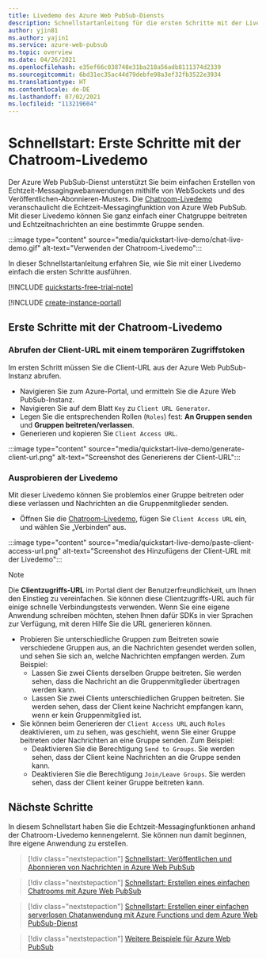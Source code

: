 ```yaml
---
title: Livedemo des Azure Web PubSub-Diensts
description: Schnellstartanleitung für die ersten Schritte mit der Livedemo des Azure Web PubSub-Diensts
author: yjin81
ms.author: yajin1
ms.service: azure-web-pubsub
ms.topic: overview
ms.date: 04/26/2021
ms.openlocfilehash: e35ef66c038748e31ba218a56adb8111374d2339
ms.sourcegitcommit: 6bd31ec35ac44d79debfe98a3ef32fb3522e3934
ms.translationtype: HT
ms.contentlocale: de-DE
ms.lasthandoff: 07/02/2021
ms.locfileid: "113219604"
---
```

# <a name="quickstart-get-started-with-chatroom-live-demo"></a>Schnellstart: Erste Schritte mit der Chatroom-Livedemo

Der Azure Web PubSub-Dienst unterstützt Sie beim einfachen Erstellen von Echtzeit-Messagingwebanwendungen mithilfe von WebSockets und des Veröffentlichen-Abonnieren-Musters. Die [Chatroom-Livedemo](https://azure.github.io/azure-webpubsub/demos/clientpubsub.html) veranschaulicht die Echtzeit-Messagingfunktion von Azure Web PubSub. Mit dieser Livedemo können Sie ganz einfach einer Chatgruppe beitreten und Echtzeitnachrichten an eine bestimmte Gruppe senden. 

:::image type="content" source="media/quickstart-live-demo/chat-live-demo.gif" alt-text="Verwenden der Chatroom-Livedemo":::

In dieser Schnellstartanleitung erfahren Sie, wie Sie mit einer Livedemo einfach die ersten Schritte ausführen.

[!INCLUDE [quickstarts-free-trial-note](../../includes/quickstarts-free-trial-note.md)]

[!INCLUDE [create-instance-portal](includes/create-instance-portal.md)]

## <a name="get-started-with-the-chatroom-live-demo"></a>Erste Schritte mit der Chatroom-Livedemo

### <a name="get-client-url-with-a-temp-access-token"></a>Abrufen der Client-URL mit einem temporären Zugriffstoken

Im ersten Schritt müssen Sie die Client-URL aus der Azure Web PubSub-Instanz abrufen. 

- Navigieren Sie zum Azure-Portal, und ermitteln Sie die Azure Web PubSub-Instanz.
- Navigieren Sie auf dem Blatt `Key` zu `Client URL Generator`. 
- Legen Sie die entsprechenden Rollen (`Roles`) fest: **An Gruppen senden** und **Gruppen beitreten/verlassen**.
- Generieren und kopieren Sie `Client Access URL`. 

:::image type="content" source="media/quickstart-live-demo/generate-client-url.png" alt-text="Screenshot des Generierens der Client-URL":::

### <a name="try-the-live-demo"></a>Ausprobieren der Livedemo 

Mit dieser Livedemo können Sie problemlos einer Gruppe beitreten oder diese verlassen und Nachrichten an die Gruppenmitglieder senden. 

- Öffnen Sie die [Chatroom-Livedemo](https://azure.github.io/azure-webpubsub/demos/clientpubsub.html), fügen Sie `Client Access URL` ein, und wählen Sie „Verbinden“ aus. 

:::image type="content" source="media/quickstart-live-demo/paste-client-access-url.png" alt-text="Screenshot des Hinzufügens der Client-URL mit der Livedemo":::

> [!NOTE]
>  Die **Clientzugriffs-URL** im Portal dient der Benutzerfreundlichkeit, um Ihnen den Einstieg zu vereinfachen. Sie können diese Clientzugriffs-URL auch für einige schnelle Verbindungstests verwenden. Wenn Sie eine eigene Anwendung schreiben möchten, stehen Ihnen dafür SDKs in vier Sprachen zur Verfügung, mit deren Hilfe Sie die URL generieren können. 

- Probieren Sie unterschiedliche Gruppen zum Beitreten sowie verschiedene Gruppen aus, an die Nachrichten gesendet werden sollen, und sehen Sie sich an, welche Nachrichten empfangen werden. Zum Beispiel:
    - Lassen Sie zwei Clients derselben Gruppe beitreten. Sie werden sehen, dass die Nachricht an die Gruppenmitglieder übertragen werden kann. 
    - Lassen Sie zwei Clients unterschiedlichen Gruppen beitreten. Sie werden sehen, dass der Client keine Nachricht empfangen kann, wenn er kein Gruppenmitglied ist. 
- Sie können beim Generieren der `Client Access URL` auch `Roles` deaktivieren, um zu sehen, was geschieht, wenn Sie einer Gruppe beitreten oder Nachrichten an eine Gruppe senden. Zum Beispiel:
    - Deaktivieren Sie die Berechtigung `Send to Groups`. Sie werden sehen, dass der Client keine Nachrichten an die Gruppe senden kann. 
    - Deaktivieren Sie die Berechtigung `Join/Leave Groups`. Sie werden sehen, dass der Client keiner Gruppe beitreten kann. 

## <a name="next-steps"></a>Nächste Schritte

In diesem Schnellstart haben Sie die Echtzeit-Messagingfunktionen anhand der Chatroom-Livedemo kennengelernt. Sie können nun damit beginnen, Ihre eigene Anwendung zu erstellen. 

> [!div class="nextstepaction"]
> [Schnellstart: Veröffentlichen und Abonnieren von Nachrichten in Azure Web PubSub](https://azure.github.io/azure-webpubsub/getting-started/publish-messages/js-publish-message)

> [!div class="nextstepaction"]
> [Schnellstart: Erstellen eines einfachen Chatrooms mit Azure Web PubSub](https://azure.github.io/azure-webpubsub/getting-started/create-a-chat-app/js-handle-events)

> [!div class="nextstepaction"]
> [Schnellstart: Erstellen einer einfachen serverlosen Chatanwendung mit Azure Functions und dem Azure Web PubSub-Dienst](./quickstart-serverless.md)

> [!div class="nextstepaction"]
> [Weitere Beispiele für Azure Web PubSub](https://github.com/Azure/azure-webpubsub/tree/main/samples)